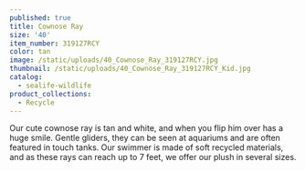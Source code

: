 ```yaml
---
published: true
title: Cownose Ray
size: '40'
item_number: 319127RCY
color: tan
image: /static/uploads/40_Cownose_Ray_319127RCY.jpg
thumbnail: /static/uploads/40_Cownose_Ray_319127RCY_Kid.jpg
catalog:
  - sealife-wildlife
product_collections:
  - Recycle
---
```

Our cute cownose ray is tan and white, and when you flip him over has a huge smile. Gentle gliders, they can be seen at aquariums and are often featured in touch tanks. Our swimmer is made of soft recycled materials, and as these rays can reach up to 7 feet, we offer our plush in several sizes.
